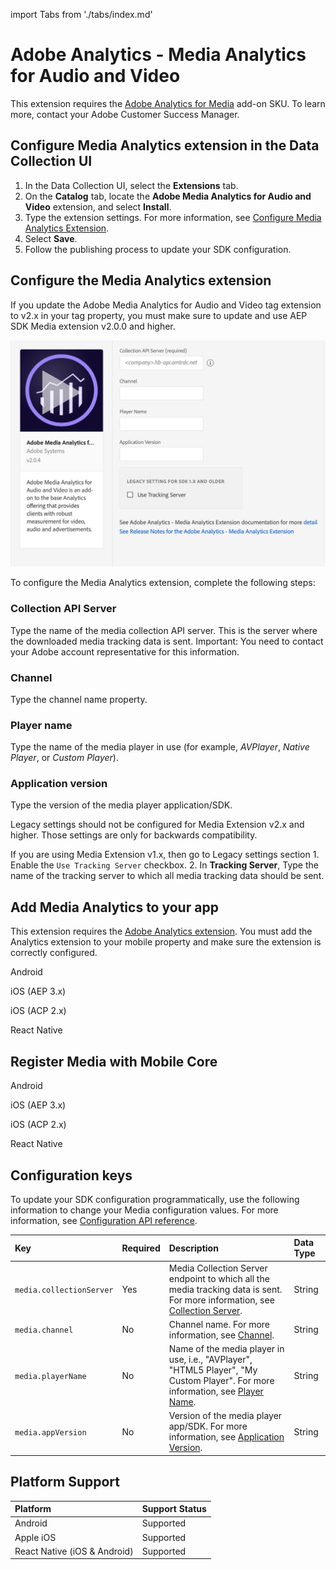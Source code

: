 import Tabs from './tabs/index.md'

# Adobe Analytics - Media Analytics for Audio and Video

<InlineAlert variant="warning" slots="text"/>

This extension requires the [Adobe Analytics for Media](https://experienceleague.adobe.com/docs/media-analytics/using/media-overview.html) add-on SKU. To learn more, contact your Adobe Customer Success Manager.

## Configure Media Analytics extension in the Data Collection UI

1. In the Data Collection UI, select the **Extensions** tab.
2. On the **Catalog** tab, locate the **Adobe Media Analytics for Audio and Video** extension, and select **Install**.
3. Type the extension settings. For more information, see [Configure Media Analytics Extension](#configure-media-analytics-extension).
4. Select **Save**.
5. Follow the publishing process to update your SDK configuration.

## Configure the Media Analytics extension

<InlineAlert variant="info" slots="text"/>

If you update the Adobe Media Analytics for Audio and Video tag extension to v2.x in your tag property, you must make sure to update and use AEP SDK Media extension v2.0.0 and higher.

![Adobe Media Analytics Extension Configuration](./assets/index/configuration.png)

To configure the Media Analytics extension, complete the following steps:

### Collection API Server

Type the name of the media collection API server. This is the server where the downloaded media tracking data is sent. Important: You need to contact your Adobe account representative for this information.

### Channel

Type the channel name property.

### Player name

Type the name of the media player in use (for example, _AVPlayer_, _Native Player_, or _Custom Player_).

### Application version

Type the version of the media player application/SDK.

<InlineAlert variant="info" slots="text"/>

Legacy settings should not be configured for Media Extension v2.x and higher. Those settings are only for backwards compatibility.

If you are using Media Extension v1.x, then go to Legacy settings section 1. Enable the `Use Tracking Server` checkbox. 2. In **Tracking Server**, Type the name of the tracking server to which all media tracking data should be sent.

## Add Media Analytics to your app

<InlineAlert variant="info" slots="text"/>

This extension requires the [Adobe Analytics extension](../adobe-analytics/index.md). You must add the Analytics extension to your mobile property and make sure the extension is correctly configured.

<TabsBlock orientation="horizontal" slots="heading, content" repeat="4"/>

Android

<Tabs query="platform=android&task=add"/>

iOS (AEP 3.x)

<Tabs query="platform=ios-aep&task=add"/>

iOS (ACP 2.x)

<Tabs query="platform=ios-acp&task=add"/>

React Native

<Tabs query="platform=react-native&task=add"/>

## Register Media with Mobile Core

<TabsBlock orientation="horizontal" slots="heading, content" repeat="4"/>

Android

<Tabs query="platform=android&task=register"/>

iOS (AEP 3.x)

<Tabs query="platform=ios-aep&task=register"/>

iOS (ACP 2.x)

<Tabs query="platform=ios-acp&task=register"/>

React Native

<Tabs query="platform=react-native&task=register"/>

## Configuration keys

To update your SDK configuration programmatically, use the following information to change your Media configuration values. For more information, see [Configuration API reference](../mobile-core/configuration/api-reference.md).

| Key | Required | Description | Data Type |
| :--- | :--- | :--- | :--- |
| `media.collectionServer` | Yes | Media Collection Server endpoint to which all the media tracking data is sent. For more information, see [Collection Server](#collection-api-server). | String |
| `media.channel` | No | Channel name. For more information, see [Channel](#channel). | String |
| `media.playerName` | No | Name of the media player in use, i.e., "AVPlayer", "HTML5 Player", "My Custom Player". For more information, see [Player Name](#player-name). | String |
| `media.appVersion` | No | Version of the media player app/SDK. For more information, see [Application Version](#application-version). | String |

## Platform Support

| Platform | Support Status |
| :--- | :--- |
| Android | Supported |
| Apple iOS​ | Supported |
| React Native (iOS & Android) | Supported |


